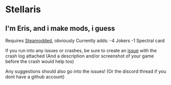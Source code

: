 # Stellaris

## I'm Eris, and i make mods, i guess

Requires [Steamodded](https://github.com/Steamodded/smods), obviously
Currently adds:
-4 Jokers
-1 Spectral card

If you run into any issues or crashes, be sure to create an [issue](https://github.com/borb43/Stellaris/issues/new) with the crash log attached
(And a description and/or screenshot of your game before the crash would help too)

Any suggestions should also go into the issues! (Or the discord thread if you dont have a github account)